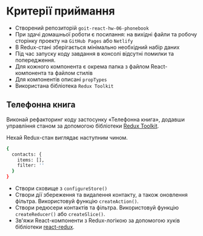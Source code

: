 # Критерії приймання

- Створений репозиторій `goit-react-hw-06-phonebook`
- При здачі домашньої роботи є посилання: на вихідні файли та робочу сторінку
  проекту на `GitHub Pages` або `Netlify`
- В Redux-стані зберігається мінімально необхідний набір даних
- Під час запуску коду завдання в консолі відсутні помилки та попередження.
- Для кожного компонента є окрема папка з файлом React-компонента та файлом
  стилів
- Для компонентів описані `propTypes`
- Використана бібліотека `Redux Toolkit`

## Телефонна книга

Виконай рефакторинг коду застосунку «Телефонна книга», додавши управління станом
за допомогою бібліотеки [Redux Toolkit](https://redux-toolkit.js.org/).

Нехай Redux-стан виглядає наступним чином.

```bash
{
  contacts: {
    items: [],
    filter: ''
  }
}
```

- Створи сховище з `configureStore()`
- Створи дії збереження та видалення контакту, а також оновлення фільтра.
  Використовуй функцію `createAction()`.
- Створи редюсери контактів та фільтра. Використовуй функцію `createReducer()`
  або `createSlice()`.
- Зв'яжи React-компоненти з Redux-логікою за допомогою хуків бібліотеки
  [react-redux](https://react-redux.js.org/).
